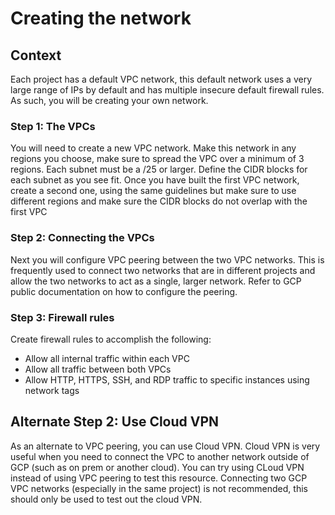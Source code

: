 # Creating the network

## Context

Each project has a default VPC network, this default network uses a very large range of IPs by default and has multiple insecure default firewall rules. As such, you will be creating your own network.

### Step 1: The VPCs

You will need to create a new VPC network. Make this network in any regions you choose, make sure to spread the VPC over a minimum of 3 regions. Each subnet must be a /25 or larger. Define the CIDR blocks for each subnet as you see fit. Once you have built the first VPC network, create a second one, using the same guidelines but make sure to use different regions and make sure the CIDR blocks do not overlap with the first VPC

### Step 2: Connecting the VPCs

Next you will configure VPC peering between the two VPC networks. This is frequently used to connect two networks that are in different projects and allow the two networks to act as a single, larger network. Refer to GCP public documentation on how to configure the peering.

### Step 3: Firewall rules

Create firewall rules to accomplish the following:
- Allow all internal traffic within each VPC
- Allow all traffic between both VPCs
- Allow HTTP, HTTPS, SSH, and RDP traffic to specific instances using network tags

## Alternate Step 2: Use Cloud VPN

As an alternate to VPC peering, you can use Cloud VPN. Cloud VPN is very useful when you need to connect the VPC to another network outside of GCP (such as on prem or another cloud). You can try using CLoud VPN instead of using VPC peering to test this resource. Connecting two GCP VPC networks (especially in the same project) is not recommended, this should only be used to test out the cloud VPN. 
